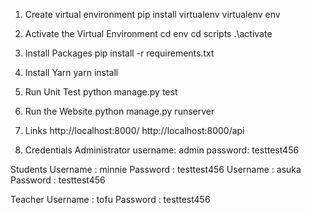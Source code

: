 1. Create virtual environment
pip install virtualenv
virtualenv env

2. Activate the Virtual Environment
cd env
cd scripts
.\activate

3. Install Packages
pip install -r requirements.txt

4. Install Yarn
yarn install

5. Run Unit Test
python manage.py test

6. Run the Website
python manage.py runserver

7. Links
http://localhost:8000/
http://localhost:8000/api

8. Credentials
Administrator
username: admin
password: testtest456

Students
Username : minnie
Password : testtest456
Username : asuka
Password : testtest456

Teacher
Username : tofu
Password : testtest456